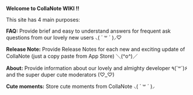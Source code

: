 <b>Welcome to CollaNote WIKI !!</b>

<p>This site has 4 main purposes:</p>

<p><b>FAQ:</b> Provide brief and easy to understand answers for frequent ask questions from our lovely new users ⸜( ´ ꒳ ´ )⸝♡︎</p>
<p><b>Release Note:</b> Provide Release Notes for each new and exciting update of CollaNote (just a copy paste from App Store) ＼(^o^)／</p>
<p><b>About:</b> Provide information about our lovely and almighty developer ٩(´꒳´)۶ and the super duper cute moderators (♡︎_♡︎)</p>
<p><b>Cute moments:</b> Store cute moments from CollaNote ⸜( ´ ꒳ ´ )⸝  </p>
